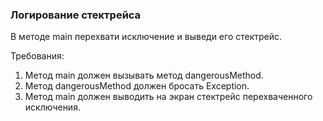 
### Логирование стектрейса

В методе main перехвати исключение и выведи его стектрейс.


Требования:
1.	Метод main должен вызывать метод dangerousMethod.
2.	Метод dangerousMethod должен бросать Exception.
3.	Метод main должен выводить на экран стектрейс перехваченного исключения.


